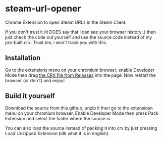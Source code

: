 # steam-url-opener

Chrome Extension to open Steam URLs in the Steam Client.

If you don't trust it (it DOES say that i can see your browser history..) then just check the code out yourself and use the source code instead of my pre-built crx. Trust me, i won't track you with this.

## Installation
Go to the extensions menu on your chromium browser, enable Developer Mode then drag [the CRX file from Releases](https://github.com/hdboye/steam-url-opener/releases/tag/1.0.0) into the page. Now restart the browser (or don't) and enjoy!

## Build it yourself
Download the source from this github, unzip it then go to the extensiosn menu on your chromium browser. Enable Developer Mode then press Pack Extension and select the folder where the source is.

You can also load the source instead of packing it into crx by just pressing Load Unzipped Extension (idk what it is in english).
